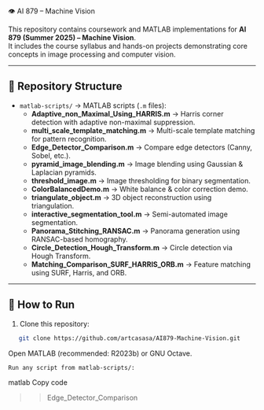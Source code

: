 👁️ AI 879 – Machine Vision 

This repository contains coursework and MATLAB implementations for **AI 879 (Summer 2025) – Machine Vision**.  
It includes the course syllabus and hands-on projects demonstrating core concepts in image processing and computer vision.

---

## 📂 Repository Structure
- `matlab-scripts/` → MATLAB scripts (`.m` files):
  - **Adaptive_non_Maximal_Using_HARRIS.m** → Harris corner detection with adaptive non-maximal suppression.  
  - **multi_scale_template_matching.m** → Multi-scale template matching for pattern recognition.  
  - **Edge_Detector_Comparison.m** → Compare edge detectors (Canny, Sobel, etc.).  
  - **pyramid_image_blending.m** → Image blending using Gaussian & Laplacian pyramids.  
  - **threshold_image.m** → Image thresholding for binary segmentation.  
  - **ColorBalancedDemo.m** → White balance & color correction demo.  
  - **triangulate_object.m** → 3D object reconstruction using triangulation.  
  - **interactive_segmentation_tool.m** → Semi-automated image segmentation.  
  - **Panorama_Stitching_RANSAC.m** → Panorama generation using RANSAC-based homography.  
  - **Circle_Detection_Hough_Transform.m** → Circle detection via Hough Transform.  
  - **Matching_Comparison_SURF_HARRIS_ORB.m** → Feature matching using SURF, Harris, and ORB.  

---

## 🚀 How to Run
1. Clone this repository:
```bash
   git clone https://github.com/artcasasa/AI879-Machine-Vision.git
```
Open MATLAB (recommended: R2023b) or GNU Octave.
 ```bash
Run any script from matlab-scripts/:
 ```

matlab
Copy code
>> Edge_Detector_Comparison
